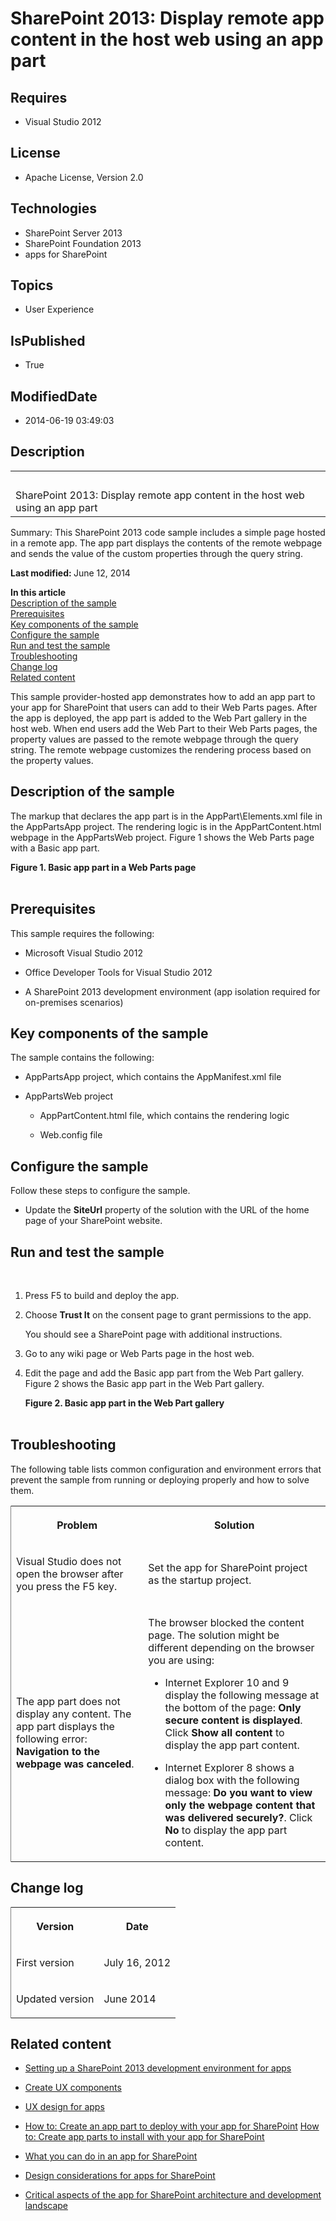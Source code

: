 # SharePoint 2013: Display remote app content in the host web using an app part
## Requires
* Visual Studio 2012
## License
* Apache License, Version 2.0
## Technologies
* SharePoint Server 2013
* SharePoint Foundation 2013
* apps for SharePoint
## Topics
* User Experience
## IsPublished
* True
## ModifiedDate
* 2014-06-19 03:49:03
## Description

<div id="header">
<table id="bottomTable" cellspacing="0" cellpadding="0">
<tbody>
<tr id="headerTableRow1">
<td align="left"><span id="runningHeaderText">&nbsp;</span></td>
</tr>
<tr id="headerTableRow2">
<td align="left"><span id="nsrTitle">SharePoint 2013: Display remote app content in the host web using an app part</span></td>
</tr>
</tbody>
</table>
</div>
<div id="mainSection">
<div id="mainBody">
<div>
<p><span>Summary:</span> This SharePoint 2013 code sample includes a simple page hosted in a remote app. The app part displays the contents of the remote webpage and sends the value of the custom properties through the query string.</p>
</div>
<div>
<p><strong>Last modified: </strong>June 12, 2014</p>
<p><strong>In this article</strong> <br>
<a href="#O15Readme_Description">Description of the sample</a> <br>
<a href="#O15Readme_Prereq">Prerequisites</a> <br>
<a href="#O15Readme_components">Key components of the sample</a> <br>
<a href="#O15Readme_config">Configure the sample</a> <br>
<a href="#O15Readme_test">Run and test the sample</a> <br>
<a href="#O15Readme_Troubleshoot">Troubleshooting</a> <br>
<a href="#O15Readme_Changelog">Change log</a> <br>
<a href="#O15Readme_RelatedContent">Related content</a></p>
<p>This sample provider-hosted app demonstrates how to add an app part to your app for SharePoint that users can add to their Web Parts pages. After the app is deployed, the app part is added to the Web Part gallery in the host web. When end users add the Web
 Part to their Web Parts pages, the property values are passed to the remote webpage through the query string. The remote webpage customizes the rendering process based on the property values.</p>
</div>
<h2>Description of the sample</h2>
<div id="sectionSection0">
<p>The markup that declares the app part is in the AppPart\Elements.xml file in the AppPartsApp project. The rendering logic is in the AppPartContent.html webpage in the AppPartsWeb project. Figure 1 shows the Web Parts page with a Basic app part.</p>
<strong>
<div class="caption">Figure 1. Basic app part in a Web Parts page</div>
</strong><br>
<strong></strong><img src="/site/view/file/117122/1/image.png" alt=""></div>
<h2>Prerequisites</h2>
<div id="sectionSection1">
<p>This sample requires the following:</p>
<ul>
<li>
<p>Microsoft Visual Studio 2012</p>
</li><li>
<p>Office Developer Tools for Visual Studio 2012</p>
</li><li>
<p>A SharePoint 2013 development environment (app isolation required for on-premises scenarios)</p>
</li></ul>
</div>
<h2>Key components of the sample</h2>
<div id="sectionSection2">
<p>The sample contains the following:</p>
<ul>
<li>
<p>AppPartsApp project, which contains the AppManifest.xml file</p>
</li><li>
<p>AppPartsWeb project</p>
<ul>
<li>
<p>AppPartContent.html file, which contains the rendering logic</p>
</li><li>
<p>Web.config file</p>
</li></ul>
</li></ul>
</div>
<h2>Configure the sample</h2>
<div id="sectionSection3">
<p>Follow these steps to configure the sample.</p>
<ul>
<li>
<p>Update the <strong>SiteUrl</strong> property of the solution with the URL of the home page of your SharePoint website.</p>
</li></ul>
</div>
<h2>Run and test the sample</h2>
<div id="sectionSection4">
<p>&nbsp;</p>
<ol>
<li>
<p>Press F5 to build and deploy the app.</p>
</li><li>
<p>Choose <strong><span class="ui">Trust It</span></strong> on the consent page to grant permissions to the app.</p>
<p>You should see a SharePoint page with additional instructions.</p>
</li><li>
<p>Go to any wiki page or Web Parts page in the host web.</p>
</li><li>
<p>Edit the page and add the Basic app part from the Web Part gallery. Figure 2 shows the Basic app part in the Web Part gallery.</p>
<strong>
<div class="caption">Figure 2. Basic app part in the Web Part gallery</div>
</strong><br>
<strong></strong><img src="/site/view/file/117123/1/image.png" alt=""> </li></ol>
</div>
<h2>Troubleshooting</h2>
<div id="sectionSection5">
<p>The following table lists common configuration and environment errors that prevent the sample from running or deploying properly and how to solve them.</p>
<strong>
<div class="caption"></div>
</strong>
<div>
<table cellspacing="2" cellpadding="5" width="50%" frame="lhs">
<tbody>
<tr>
<th>
<p>Problem</p>
</th>
<th>
<p>Solution</p>
</th>
</tr>
<tr>
<td>
<p>Visual Studio does not open the browser after you press the F5 key.</p>
</td>
<td>
<p>Set the app for SharePoint project as the startup project.</p>
</td>
</tr>
<tr>
<td>
<p>The app part does not display any content. The app part displays the following error:
<strong>Navigation to the webpage was canceled</strong>.</p>
</td>
<td>
<p>The browser blocked the content page. The solution might be different depending on the browser you are using:</p>
<ul>
<li>
<p>Internet Explorer 10 and 9 display the following message at the bottom of the page:
<strong>Only secure content is displayed</strong>. Click <strong><span class="ui">Show all content</span></strong> to display the app part content.</p>
</li><li>
<p>Internet Explorer 8 shows a dialog box with the following message: <strong>Do you want to view only the webpage content that was delivered securely?</strong>. Click
<strong><span class="ui">No</span></strong> to display the app part content.</p>
</li></ul>
</td>
</tr>
</tbody>
</table>
</div>
</div>
<h2>Change log</h2>
<div id="sectionSection6"><strong>
<div class="caption"></div>
</strong>
<div>
<table cellspacing="2" cellpadding="5" width="50%" frame="lhs">
<tbody>
<tr>
<th>
<p>Version</p>
</th>
<th>
<p>Date</p>
</th>
</tr>
<tr>
<td>
<p>First version</p>
</td>
<td>
<p>July 16, 2012</p>
</td>
</tr>
<tr>
<td>
<p>Updated version</p>
</td>
<td>
<p>June 2014</p>
</td>
</tr>
</tbody>
</table>
</div>
</div>
<h2>Related content</h2>
<div id="sectionSection7">
<ul>
<li>
<p><a href="http://msdn.microsoft.com/en-us/library/b0878c12-27c9-4eea-ae3b-7e79e5a8838d" target="_blank">Setting up a SharePoint 2013 development environment for apps</a></p>
</li><li>
<p><a href="http://msdn.microsoft.com/en-us/library/bfdd0a58-2cc5-4805-ac89-4bd2fe6f3b09" target="_blank">Create UX components</a></p>
</li><li>
<p><a href="http://msdn.microsoft.com/en-us/library/d60f409a-b292-4c06-8128-88629091b753" target="_blank">UX design for apps</a></p>
</li><li>
<p><a href="http://msdn.microsoft.com/en-us/library/a2664289-6c56-4cb1-987a-22367fad55eb" target="_blank">How to: Create an app part to deploy with your app for SharePoint</a>
<a href="http://msdn.microsoft.com/library/a2664289-6c56-4cb1-987a-22367fad55eb(Office.15).aspx" target="_blank">
How to: Create app parts to install with your app for SharePoint</a></p>
</li><li>
<p><a href="http://msdn.microsoft.com/en-us/library/26f2999e-db7f-4fe7-a00f-05b009b1927d" target="_blank">What you can do in an app for SharePoint</a></p>
</li><li>
<p><a href="http://msdn.microsoft.com/en-us/library/0942fdce-3227-496a-8873-399fc1dbb72c" target="_blank">Design considerations for apps for SharePoint</a></p>
</li><li>
<p><a href="http://msdn.microsoft.com/en-us/library/ae96572b-8f06-4fd3-854f-fc312f7f2d88" target="_blank">Critical aspects of the app for SharePoint architecture and development landscape</a></p>
</li></ul>
</div>
</div>
</div>
<p>&nbsp;</p>
